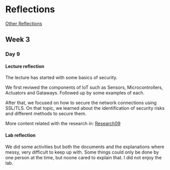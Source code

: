 # Reflections
[Other Reflections](../README.md)

## Week 3

### Day 9

#### Lecture reflection
The lecture has started with some basics of security. 

We first reviwed the components of IoT such as Sensors, Microcontrollers, Actuators and Gataways. Followed up by some examples of each.

After that, we focused on how to secure the network connections using SSL/TLS. On that topic, we learned about the identification of security risks and different methods to secure them.

More content related with the research in:
[Research09](/Judit/researches/research09/README.md)

#### Lab reflection
We did some activities but both the documents and the explanations where messy, very difficult to keep up with.
Some things could only be done by one person at the time, but noone cared to explain that. 
I did not enjoy the lab.

